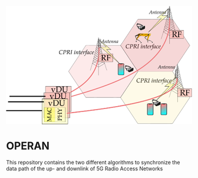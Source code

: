 <p align="center">
<img alt="PostSahnnon_SDR" src="https://github.com/jracevedob/OPERAN/blob/main/Logo/ORAN.png" width="800">
</p>



# OPERAN
This repository contains the two different algorithms to synchronize the data path of the up- and downlink of 5G Radio Access Networks
